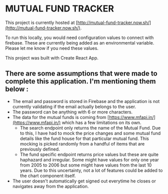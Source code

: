 # MUTUAL FUND TRACKER

This project is currently hosted at [http://mutual-fund-tracker.now.sh/](http://mutual-fund-tracker.now.sh/).

To run this locally, you would need configuration values to connect with firebase. These are currently being added as an environmental variable. Please let me know if you need these values.

This project was built with Create React App. 

## There are some assumptions that were made to complete this application. I'm mentioning them below :

- The email and password is stored in Firebase and the application is not currently validating if the email actually belongs to the user.
- The password can be anything with 6 or more characters.
- The data for the mutual funds is coming from [https://www.mfapi.in/](https://www.mfapi.in/) which has a few limitations on its own.
  - The search endpoint only returns the name of the Mutual Fund. Due to this, I have had to mock the price changes and some mutual fund details like the fund house for that particular mutual fund. This mocking is picked randomly from a handful of items that are previously defined.
  - The fund specific endpoint returns price values but these are quite haphazard and irregular. Some might have values for only one year from 2005 to 2006 but some might have values from the last 10 years. Due to this uncertainty, not a lot of features could be added to the chart component itself.
- The user doesn't automatically get signed out everytime he closes or navigates away from the application. 

